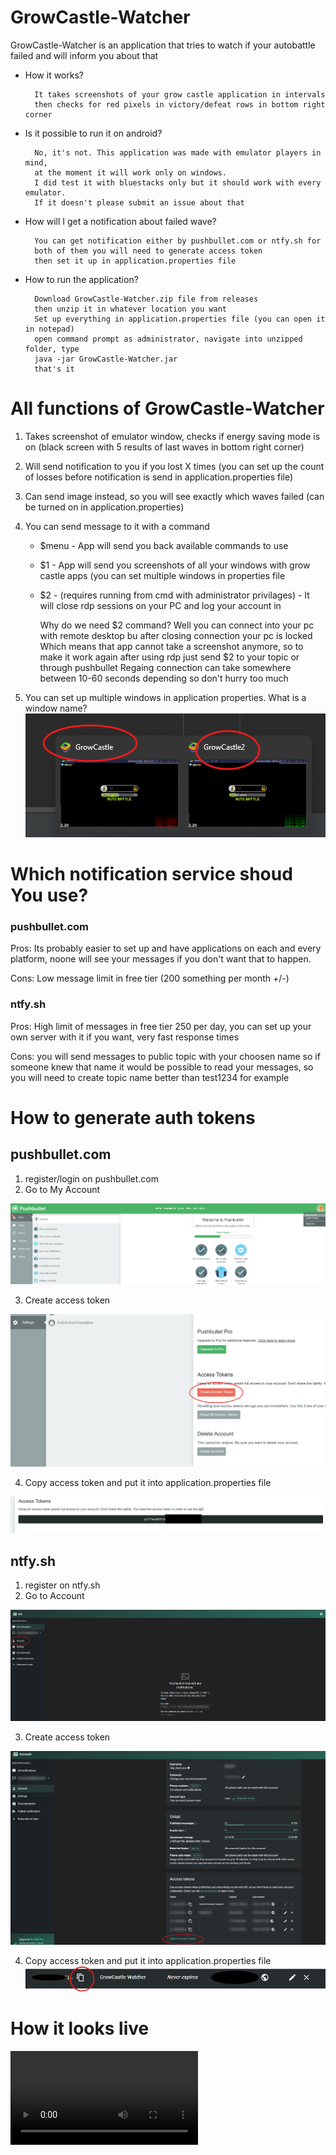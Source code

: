 # GrowCastle-Watcher

<p>GrowCastle-Watcher is an application that tries to watch if your autobattle failed and will inform you about that</p>

- How it works?

        It takes screenshots of your grow castle application in intervals
        then checks for red pixels in victory/defeat rows in bottom right corner

- Is it possible to run it on android?

        No, it's not. This application was made with emulator players in mind,
        at the moment it will work only on windows.
        I did test it with bluestacks only but it should work with every emulator.
        If it doesn't please submit an issue about that

- How will I get a notification about failed wave?

        You can get notification either by pushbullet.com or ntfy.sh for
        both of them you will need to generate access token
        then set it up in application.properties file

- How to run the application?
 
        Download GrowCastle-Watcher.zip file from releases
        then unzip it in whatever location you want
        Set up everything in application.properties file (you can open it in notepad)
        open command prompt as administrator, navigate into unzipped folder, type
        java -jar GrowCastle-Watcher.jar
        that's it



# All functions of GrowCastle-Watcher

1. Takes screenshot of emulator window, checks if energy saving mode is on (black screen with 5 results of last waves in bottom right corner)
2. Will send notification to you if you lost X times (you can set up the count of losses before notification is send in application.properties file)
3. Can send image instead, so you will see exactly which waves failed (can be turned on in application.properties)
4. You can send message to it with a command

    - $menu - App will send you back available commands to use
    - $1    - App will send you screenshots of all your windows with grow castle apps (you can set multiple windows in properties file
    - $2    - (requires running from cmd with administrator privilages) - It will close rdp sessions on your PC and log your account in

        
        Why do we need $2 command? Well you can connect into your pc with remote desktop bu after closing connection your pc is locked
        Which means that app cannot take a screenshot anymore, so to make it work again after using rdp just send $2 to your topic or through pushbullet
        Regaing connection can take somewhere between 10-60 seconds depending so don't hurry too much

5. You can set up multiple windows in application properties. What is a window name? 
![window-name.png](readme/images/window-name.png)


# Which notification service shoud You use?

### pushbullet.com 
Pros: Its probably easier to set up and have applications on each and every platform, noone will see your messages if you don't want that to happen.

Cons: Low message limit in free tier (200 something per month +/-)

### ntfy.sh
Pros: High limit of messages in free tier 250 per day, you can set up your own server with it if you want, very fast response times

Cons: you will send messages to public topic with your choosen name so if someone knew that name it would be possible to read your messages, so you will need to create topic name better than test1234 for example


# How to generate auth tokens

## pushbullet.com

1. register/login on pushbullet.com
2. Go to My Account 

![pushbullet-MyAccount.png](readme/images/pushbullet-MyAccount.png)

3. Create access token 

![pushbullet-create-access-token.png](readme/images/pushbullet-create-access-token.png)

4. Copy access token and put it into application.properties file

![pushbullet-new-token.png](readme/images/pushbullet-new-token.png)

## ntfy.sh

1. register on ntfy.sh
2. Go to Account 

![ntfy-settings.png](readme/images/ntfy-settings.png)

3. Create access token

![ntfy-create-access-token.png](readme/images/ntfy-create-access-token.png)

4. Copy access token and put it into application.properties file
![ntfy-copy-access-token.png](readme/images/ntfy-copy-access-token.png)


# How it looks live

![demo.mp4](readme/video/demo.mp4)
